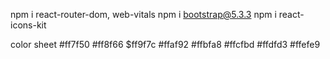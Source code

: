 npm i react-router-dom, web-vitals
npm i bootstrap@5.3.3
npm i react-icons-kit


color sheet
#ff7f50
#ff8f66
$ff9f7c
#ffaf92
#ffbfa8
#ffcfbd
#ffdfd3
#ffefe9